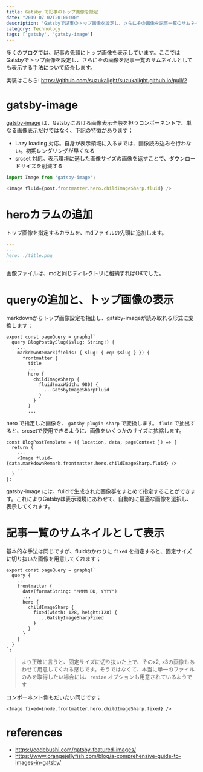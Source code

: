 ```yaml
---
title: Gatsby で記事のトップ画像を設定
date: "2019-07-02T20:00:00"
description: 'Gatsbyで記事のトップ画像を設定し、さらにその画像を記事一覧のサムネイルとしても表示する手法について'
category: Technology
tags: ['gatsby', 'gatsby-image']
---
```


多くのブログでは、記事の先頭にトップ画像を表示しています。ここではGatsbyでトップ画像を設定し、さらにその画像を記事一覧のサムネイルとしても表示する手法について紹介します。

実装はこちら: https://github.com/suzukalight/suzukalight.github.io/pull/2

# gatsby-image

[gatsby-image](https://www.gatsbyjs.org/docs/gatsby-image/) は、Gatsbyにおける画像表示全般を担うコンポーネントで、単なる画像表示だけではなく、下記の特徴があります；

- Lazy loading 対応。自身が表示領域に入るまでは、画像読み込みを行わない。初期レンダリングが早くなる
- srcset 対応。表示環境に適した画像サイズの画像を返すことで、ダウンロードサイズを削減する

```javascript
import Image from 'gatsby-image';

<Image fluid={post.frontmatter.hero.childImageSharp.fluid} />
```

# heroカラムの追加

トップ画像を指定するカラムを、mdファイルの先頭に追加します。

```yaml
---
...
hero: ./title.png
---
```

画像ファイルは、mdと同じディレクトリに格納すればOKでした。

# queryの追加と、トップ画像の表示

markdownからトップ画像設定を抽出し、gatsby-imageが読み取れる形式に変換します；

```javascript{8-14}
export const pageQuery = graphql`
  query BlogPostBySlug($slug: String!) {
    ...
    markdownRemark(fields: { slug: { eq: $slug } }) {
      frontmatter {
        title
        ...
        hero {
          childImageSharp {
            fluid(maxWidth: 980) {
              ...GatsbyImageSharpFluid
            }
          }
        }
        ...
```

hero で指定した画像を、 `gatsby-plugin-sharp` で変換します。 `fluid` で抽出すると、srcsetで使用できるように、画像をいくつかのサイズに拡縮します。

```javascript{4}
const BlogPostTemplate = ({ location, data, pageContext }) => {
  return (
    ...
    <Image fluid={data.markdownRemark.frontmatter.hero.childImageSharp.fluid} />
    ...
  )
}:
```

gatsby-image には、fuildで生成された画像群をまとめて指定することができます。これによりGatsbyは表示環境にあわせて、自動的に最適な画像を選択し、表示してくれます。

# 記事一覧のサムネイルとして表示

基本的な手法は同じですが、fluidのかわりに `fixed` を指定すると、固定サイズに切り抜いた画像を用意してくれます；

```javascript{7-13}
export const pageQuery = graphql`
  query {
    ...
    frontmatter {
      date(formatString: "MMMM DD, YYYY")
      ...
      hero {
        childImageSharp {
          fixed(width: 128, height:128) {
            ...GatsbyImageSharpFixed
          }
        }
      }
    }
  }
`;
```

> より正確に言うと、固定サイズに切り抜いた上で、そのx2, x3の画像もあわせて用意してくれる感じです。そうではなくて、本当に単一のファイルのみを取得したい場合には、`resize` オプションも用意されているようです

コンポーネント側もだいたい同じです；

```javascript{1}
<Image fixed={node.frontmatter.hero.childImageSharp.fixed} />
```

# references

- https://codebushi.com/gatsby-featured-images/
- https://www.orangejellyfish.com/blog/a-comprehensive-guide-to-images-in-gatsby/

